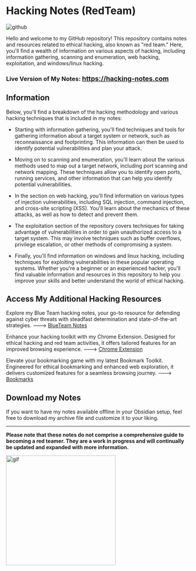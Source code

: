 # Hacking Notes (RedTeam)

![github](https://github.com/Hacking-Notes/RedTeam/assets/118412415/d71082fb-15f8-4950-b0ec-2e73c65a71fd)

Hello and welcome to my GitHub repository! This repository contains notes and resources related to ethical hacking, also known as "red team." Here, you'll find a wealth of information on various aspects of hacking, including information gathering, scanning and enumeration, web hacking, exploitation, and windows/linux hacking.

<h3>Live Version of My Notes: <a href="https://hacking-notes.com" style="font-size: 18px;">https://hacking-notes.com</a></h3>

## Information

Below, you'll find a breakdown of the hacking methodology and various hacking techniques that is included in my notes:

- Starting with information gathering, you'll find techniques and tools for gathering information about a target system or network, such as reconnaissance and footprinting. This information can then be used to identify potential vulnerabilities and plan your attack.

- Moving on to scanning and enumeration, you'll learn about the various methods used to map out a target network, including port scanning and network mapping. These techniques allow you to identify open ports, running services, and other information that can help you identify potential vulnerabilities.

- In the section on web hacking, you'll find information on various types of injection vulnerabilities, including SQL injection, command injection, and cross-site scripting (XSS). You'll learn about the mechanics of these attacks, as well as how to detect and prevent them.

- The exploitation section of the repository covers techniques for taking advantage of vulnerabilities in order to gain unauthorized access to a target system. This may involve techniques such as buffer overflows, privilege escalation, or other methods of compromising a system.

- Finally, you'll find information on windows and linux hacking, including techniques for exploiting vulnerabilities in these popular operating systems. Whether you're a beginner or an experienced hacker, you'll find valuable information and resources in this repository to help you improve your skills and better understand the world of ethical hacking.

## Access My Additional Hacking Resources

Explore my Blue Team hacking notes, your go-to resource for defending against cyber threats with steadfast determination and state-of-the-art strategies. ---> <a href="https://github.com/Hacking-Notes/Blueteam">BlueTeam Notes</a>

Enhance your hacking toolkit with my Chrome Extension. Designed for ethical hacking and red team activities, it offers tailored features for an improved browsing experience. ---> <a href="https://github.com/Hacking-Notes/Extensions">Chrome Extension</a>

Elevate your bookmarking game with my latest Bookmark Toolkit. Engineered for ethical bookmarking and enhanced web exploration, it delivers customized features for a seamless browsing journey. ---> <a href="https://github.com/Hacking-Notes/Bookmarks">Bookmarks</a>

## Download my Notes

If you want to have my notes available offline in your Obsidian setup, feel free to download my archive file and customize it to your liking.

---

**Please note that these notes do not comprise a comprehensive guide to becoming a red teamer. They are a work in progress and will continually be updated and expanded with more information.**

  <a href="https://discord.com">
  <img width="300" src="https://github.com/Hacking-Notes/Hacking-Notes/assets/118412415/5f34c47e-8f9e-40ef-885d-91ee9a6c5989" alt="gif">
  </a>
